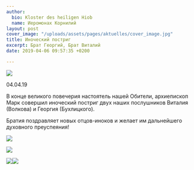 ```yaml
---
author:
  bio: Kloster des heiligen Hiob
  name: Иеромонах Корнилий
layout: post
cover_image: "/uploads/assets/pages/aktuelles/cover_image.jpg"
title: Иноческий постриг
excerpt: Брат Георгий, Брат Виталий
date: 2019-04-06 09:57:35 +0200

---
```

![](https://res.cloudinary.com/hiobmon/image/upload/v1554536596/media/2019/Unbenannt-2.jpg)

04\.04.19

В конце великого повечерия настоятель нашей Обители, архиепископ Марк совершил иноческий постриг двух наших послушников Виталия (Волкова) и Георгия (Бухлицкого).

Братия поздравляет новых отцов-иноков и желает им дальнейшего духовного преуспеяния!

![](https://res.cloudinary.com/hiobmon/image/upload/v1554533830/media/2019/DSC_8037.jpg)

![](https://res.cloudinary.com/hiobmon/image/upload/v1554533852/media/2019/DSC_8041.jpg)

![](https://res.cloudinary.com/hiobmon/image/upload/v1554536740/media/2019/DSC_8056.jpg)![](https://res.cloudinary.com/hiobmon/image/upload/v1554536764/media/2019/DSC_8054.jpg)